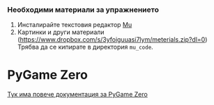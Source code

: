 ### Необходими материали за упражнението

1. Инсталирайте текстовия редактор [Mu](https://codewith.mu/en/download)
2. Картинки и други материали (https://www.dropbox.com/s/3yfoiguuasi7lym/meterials.zip?dl=0)
  Трябва да се кипирате в директория `mu_code`.

# PyGame Zero

[Тук има повече документация за PyGame Zero](https://pygame-zero.readthedocs.io)

